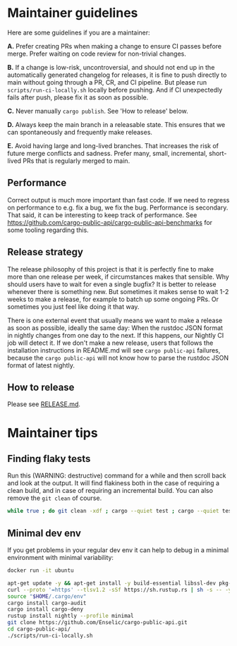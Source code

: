 # Maintainer guidelines

Here are some guidelines if you are a maintainer:

**A.** Prefer creating PRs when making a change to ensure CI passes before merge. Prefer waiting on code review for non-trivial changes.

**B.** If a change is low-risk, uncontroversial, and should not end up in the automatically generated changelog for releases, it is fine to push directly to main without going through a PR, CR, and CI pipeline. But please run `scripts/run-ci-locally.sh` locally before pushing. And if CI unexpectedly fails after push, please fix it as soon as possible.

**C.** Never manually `cargo publish`. See 'How to release' below.

**D.** Always keep the main branch in a releasable state. This ensures that we can spontaneously and frequently make releases.

**E.** Avoid having large and long-lived branches. That increases the risk of future merge conflicts and sadness. Prefer many, small, incremental, short-lived PRs that is regularly merged to main.

## Performance

Correct output is much more important than fast code. If we need to regress on performance to e.g. fix a bug, we fix the bug. Performance is secondary. That said, it can be interesting to keep track of performance. See https://github.com/cargo-public-api/cargo-public-api-benchmarks for some tooling regarding this.

## Release strategy

The release philosophy of this project is that it is perfectly fine to make more than one release per week, if circumstances makes that sensible. Why should users have to wait for even a single bugfix? It is better to release whenever there is something new. But sometimes it makes sense to wait 1-2 weeks to make a release, for example to batch up some ongoing PRs. Or sometimes you just feel like doing it that way.

There is one external event that usually means we want to make a release as soon as possible, ideally the same day: When the rustdoc JSON format in nightly changes from one day to the next. If this happens, our Nightly CI job will detect it. If we don't make a new release, users that follows the installation instructions in README.md will see `cargo public-api` failures, because the `cargo public-api` will not know how to parse the rustdoc JSON format of latest nightly.

## How to release

Please see [RELEASE.md](./RELEASE.md).

# Maintainer tips

## Finding flaky tests

Run this (WARNING: destructive) command for a while and then scroll back and look at the output. It will find flakiness both in the case of requiring a clean build, and in case of requiring an incremental build. You can also remove the `git clean` of course.
```bash
while true ; do git clean -xdf ; cargo --quiet test ; cargo --quiet test ; sleep 1 ; done | grep -v -e '0 failed' -e 'running [0-9]\+ test'
```

## Minimal dev env

If you get problems in your regular dev env it can help to debug in a minimal environment with minimal variability:

```sh
docker run -it ubuntu
```

```sh
apt-get update -y && apt-get install -y build-essential libssl-dev pkg-config curl git zsh
curl --proto '=https' --tlsv1.2 -sSf https://sh.rustup.rs | sh -s -- -y
source "$HOME/.cargo/env"
cargo install cargo-audit
cargo install cargo-deny
rustup install nightly --profile minimal
git clone https://github.com/Enselic/cargo-public-api.git
cd cargo-public-api/
./scripts/run-ci-locally.sh
```
